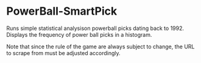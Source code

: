 # PowerBall-SmartPick

Runs simple statistical analysison powerball picks dating back to 1992.
Displays the frequency of power ball picks in a histogram. 

Note that since the rule of the game are always subject to change, the URL to scrape from must be adjusted accordingly.
